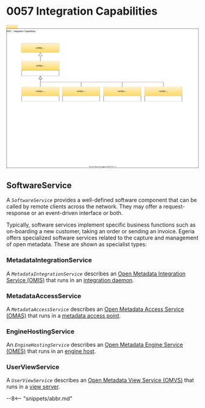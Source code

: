 <!-- SPDX-License-Identifier: CC-BY-4.0 -->
<!-- Copyright Contributors to the Egeria project 2020. -->

# 0057 Integration Capabilities

![UML](0057-integration-capabilities.svg)

## SoftwareService

A *`SoftwareService`* provides a well-defined software component that can be called by remote clients across the network. They may offer a request-response or an event-driven interface or both.

Typically, software services implement specific business functions such as on-boarding a new customer, taking an order or sending an invoice. Egeria offers specialized software services related to the capture and management of open metadata. These are shown as specialist types:

### MetadataIntegrationService

A *`MetadataIntegrationService`* describes an [Open Metadata Integration Service (OMIS)](/egeria-docs/services/omis) that runs in an [integration daemon](/egeria-docs/concepts/integration-daemon).

### MetadataAccessService

A *`MetadataAccessService`* describes an [Open Metadata Access Service (OMAS)](/egeria-docs/services/omas) that runs in a [metadata access point](/egeria-docs/concepts/metadata-access-point).

### EngineHostingService

An *`EngineHostingService`* describes an [Open Metadata Engine Service (OMES)](/egeria-docs/services/omes) that runs in an [engine host](/egeria-docs/concepts/engine-host).

### UserViewService

A *`UserViewService`* describes an [Open Metadata View Service (OMVS)](/egeria-docs/services/omvs) that runs in a [view server](/egeria-docs/concepts/view-server).

--8<-- "snippets/abbr.md"
